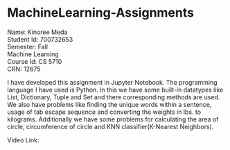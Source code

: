 # MachineLearning-Assignments
Name: Kinoree Meda  
Student Id: 700732653  
Semester: Fall  
Machine Learning  
Course Id: CS 5710  
CRN: 12675  

I have developed this assignment in Jupyter Notebook. The programming language I have used is Python. In this we have some built-in datatypes like List, Dictionary, Tuple and Set and there corresponding methods are used. We also have problems like finding the unique words within a sentence, usage of tab escape sequence and converting the weights in lbs. to kilograms. Additionally we have some problems for calculating the area of circle, circumference of circle and KNN classifier(K-Nearest Neighbors).

Video Link:
